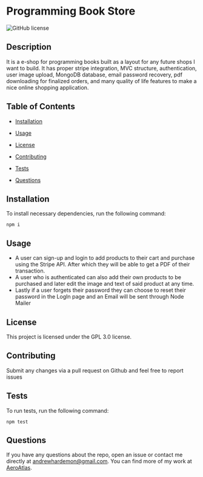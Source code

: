 # Programming Book Store
![GitHub license](https://img.shields.io/badge/license-GPL_3.0-blue.svg)

## Description

It is a e-shop for programming books built as a layout for any future shops I want to build. It has proper stripe integration, MVC structure, authentication, user image upload, MongoDB database, email password recovery, pdf downloading for finalized orders, and many quality of life features to make a nice online shopping application.

## Table of Contents 

* [Installation](#installation)

* [Usage](#usage)

* [License](#license)

* [Contributing](#contributing)

* [Tests](#tests)

* [Questions](#questions)

## Installation

To install necessary dependencies, run the following command:

```
npm i
```

## Usage

* A user can sign-up and login to add products to their cart and purchase using the Stripe API. After which they will be able to get a PDF of their transaction. 
* A user who is authenticated can also add their own products to be purchased and later edit the image and text of said product at any time.
* Lastly if a user forgets their password they can choose to reset their password in the LogIn page and an Email will be sent through Node Mailer

## License

This project is licensed under the GPL 3.0 license.
  
## Contributing

Submit any changes via a pull request on Github and feel free to report issues

## Tests

To run tests, run the following command:

```
npm test
```

## Questions

If you have any questions about the repo, open an issue or contact me directly at andrewhardemon@gmail.com. You can find more of my work at [AeroAtlas](https://github.com/AeroAtlas/).

